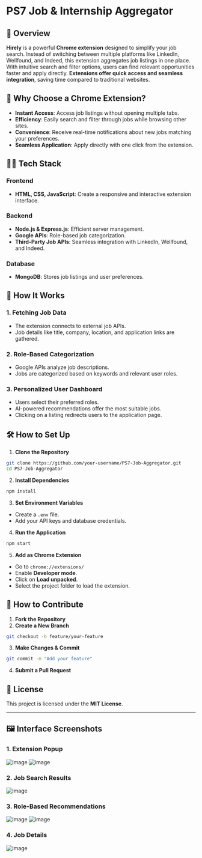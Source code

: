 # PS7 Job & Internship Aggregator

## 🚀 Overview
**Hirely** is a powerful **Chrome extension** designed to simplify your job search. Instead of switching between multiple platforms like LinkedIn, Wellfound, and Indeed, this extension aggregates job listings in one place. With intuitive search and filter options, users can find relevant opportunities faster and apply directly. **Extensions offer quick access and seamless integration**, saving time compared to traditional websites.

## 🌟 Why Choose a Chrome Extension?
- **Instant Access**: Access job listings without opening multiple tabs.
- **Efficiency**: Easily search and filter through jobs while browsing other sites.
- **Convenience**: Receive real-time notifications about new jobs matching your preferences.
- **Seamless Application**: Apply directly with one click from the extension.

## 🧑‍💻 Tech Stack
### **Frontend**
- **HTML, CSS, JavaScript**: Create a responsive and interactive extension interface.

### **Backend**
- **Node.js & Express.js**: Efficient server management.
- **Google APIs**: Role-based job categorization.
- **Third-Party Job APIs**: Seamless integration with LinkedIn, Wellfound, and Indeed.

### **Database**
- **MongoDB**: Stores job listings and user preferences.

## 🧠 How It Works
### **1. Fetching Job Data**
- The extension connects to external job APIs.
- Job details like title, company, location, and application links are gathered.

### **2. Role-Based Categorization**
- Google APIs analyze job descriptions.
- Jobs are categorized based on keywords and relevant user roles.

### **3. Personalized User Dashboard**
- Users select their preferred roles.
- AI-powered recommendations offer the most suitable jobs.
- Clicking on a listing redirects users to the application page.

## 🛠️ How to Set Up
1. **Clone the Repository**
```sh
git clone https://github.com/your-username/PS7-Job-Aggregator.git
cd PS7-Job-Aggregator
```

2. **Install Dependencies**
```sh
npm install
```

3. **Set Environment Variables**
- Create a `.env` file.
- Add your API keys and database credentials.

4. **Run the Application**
```sh
npm start
```

5. **Add as Chrome Extension**
- Go to `chrome://extensions/`
- Enable **Developer mode**.
- Click on **Load unpacked**.
- Select the project folder to load the extension.

## 🤝 How to Contribute
1. **Fork the Repository**
2. **Create a New Branch**
```sh
git checkout -b feature/your-feature
```
3. **Make Changes & Commit**
```sh
git commit -m "Add your feature"
```
4. **Submit a Pull Request**

## 📝 License
This project is licensed under the **MIT License**.

---

## 🖼️ Interface Screenshots

### **1. Extension Popup**
![image](https://github.com/user-attachments/assets/31a67bd9-ef5c-4041-878d-28abbd92152a)
![image](https://github.com/user-attachments/assets/f2996538-8790-4653-805b-50331120b0cc)



### **2. Job Search Results**
![image](https://github.com/user-attachments/assets/6f458cbb-84c5-411c-809b-49445c70bb00)

### **3. Role-Based Recommendations**
![image](https://github.com/user-attachments/assets/39ab20c2-d277-491e-b4dc-06250c7453b8)
![image](https://github.com/user-attachments/assets/01e6ba70-9a21-42ff-a5ce-ccc1df03da05)


### **4. Job Details**
![image](https://github.com/user-attachments/assets/5e448534-f51b-4631-89f5-13ed480b8e17)





